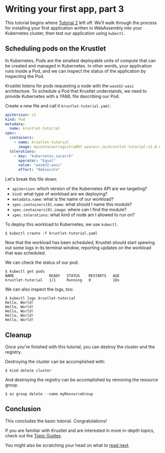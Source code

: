 # Writing your first app, part 3

This tutorial begins where [Tutorial 2](tutorial02.md) left off. We’ll walk through the process for
installing your first application written in WebAssembly into your Kubernetes cluster, then test our
application using `kubectl`.

## Scheduling pods on the Krustlet

In Kubernetes, Pods are the smallest deployable units of compute that can be created and managed in
Kubernetes. In other words, your application runs inside a Pod, and we can inspect the status of the
application by inspecting the Pod.

Krustlet listens for pods requesting a node with the `wasm32-wasi` architecture. To schedule a Pod
that Krustlet understands, we need to provide Kubernetes with a YAML file describing our Pod.

Create a new file and call it `krustlet-tutorial.yaml`:

```yaml
apiVersion: v1
kind: Pod
metadata:
  name: krustlet-tutorial
spec:
  containers:
    - name: krustlet-tutorial
      image: mycontainerregistry007.azurecr.io/krustlet-tutorial:v1.0.0
  tolerations:
    - key: "kubernetes.io/arch"
      operator: "Equal"
      value: "wasm32-wasi"
      effect: "NoExecute"
```

Let's break this file down:

- `apiVersion`: which version of the Kubernetes API are we targeting?
- `kind`: what type of workload are we deploying?
- `metadata.name`: what is the name of our workload?
- `spec.containers[0].name`: what should I name this module?
- `spec.containers[0].image`: where can I find the module?
- `spec.tolerations`: what kind of node am I allowed to run on?

To deploy this workload to Kubernetes, we use `kubectl`.

```console
$ kubectl create -f krustlet-tutorial.yaml
```

Now that the workload has been scheduled, Krustlet should start spewing out some logs in its
terminal window, reporting updates on the workload that was scheduled.

We can check the status of our pod:

```console
$ kubectl get pods
NAME                READY   STATUS    RESTARTS   AGE
krustlet-tutorial   1/1     Running   0          18s
```

We can also inspect the logs, too:

```console
$ kubectl logs krustlet-tutorial
Hello, World!
Hello, World!
Hello, World!
Hello, World!
Hello, World!
```

## Cleanup

Once you're finished with this tutorial, you can destroy the cluster and the registry.

Destroying the cluster can be accomplished with:

```console
$ kind delete cluster
```

And destroying the registry can be accomplished by removing the resource group.

```console
$ az group delete --name myResourceGroup
```

## Conclusion

This concludes the basic tutorial. Congratulations!

If you are familiar with Krustlet and are interested in more in-depth topics, check out the [Topic
Guides](../topics/README.md).

You might also be scratching your head on what to [read next](readnext.md).
